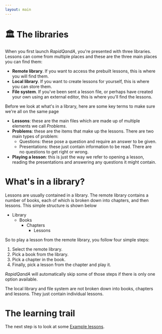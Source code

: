 ```yaml
---
layout: main
---
```


# 🏛️ The libraries

When you first launch _RapidQandA_, you're presented with three libraries.
Lessons can come from multiple places and these are the three main places you can
find them:

- **Remote library**. If you want to access the prebuilt lessons, this is where you
  will find them.
- **Local library**. If you want to create lessons for yourself, this is where you
  can store them.
- **File system**. If you've been sent a lesson file, or perhaps have created your own
  using an external editor, this is where you'll find the lessons.

Before we look at what's in a library, here are some key terms to make sure
we're all on the same page

- **Lessons**: these are the main files which are made up of multiple elements we call _Problems_.
- **Problems**: these are the items that make up the lessons. There are two main types of problem:
  - Questions: these pose a question and require an answer to be given.
  - Presentations: these just contain information to be read. There are no questions to get right or wrong.
- **Playing a lesson**: this is just the way we refer to opening a lesson, reading
  the presentations and answering any questions it might contain.

# What's in a library?

Lessons are usually contained in a library. The remote library contains a number of
books, each of which is broken down into chapters, and then lessons. This simple
structure is shown below

- Library
  - Books
    - Chapters
      - Lessons

So to play a lesson from the remote library, you follow four simple steps:

1. Select the remote library.
1. Pick a book from the library.
1. Pick a chapter in the book.
1. Finally, pick a lesson from the chapter and play it.

_RapidQandA_ will automatically skip some of those steps if there is only one
option available.

The local library and file system are not broken down into books, chapters and lessons.
They just contain individual lessons.

# The learning trail

The next step is to look at some [Example lessons](examples.md).
